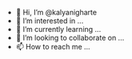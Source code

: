 - 👋 Hi, I’m @kalyanigharte
- 👀 I’m interested in ...
- 🌱 I’m currently learning ...
- 💞️ I’m looking to collaborate on ...
- 📫 How to reach me ...

<!---
kalyanigharte/kalyanigharte is a ✨ special ✨ repository because its `README.md` (this file) appears on your GitHub profile.
You can click the Preview link to take a look at your changes.
--->
